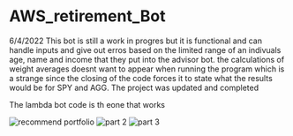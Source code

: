 # AWS_retirement_Bot

6/4/2022
This bot is still a work in progres but it is functional and can handle inputs and give out erros based on the limited range of an indivuals age, name and income that they put into the advisor bot. the calculations of weight averages doesnt want to appear when running the program which is a strange since the closing of the code forces it to state what the results would be for SPY and AGG.
The project was updated and completed

The lambda bot code is th eone that works

![recommend portfolio](https://user-images.githubusercontent.com/100724428/185723715-6cb24d3d-fd9f-486c-b910-c75e50f55965.PNG)
![part 2](https://user-images.githubusercontent.com/100724428/185724072-1750641e-d980-4b5e-85f1-7235f96479af.PNG)
![part 3](https://user-images.githubusercontent.com/100724428/185724075-e3d57e70-6821-4867-a7bf-c51e0c155561.PNG)
